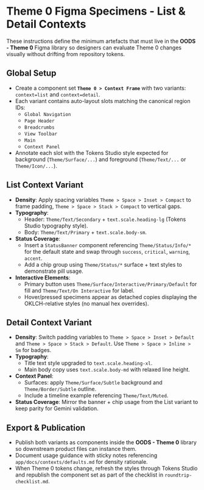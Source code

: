 # Theme 0 Figma Specimens - List & Detail Contexts

These instructions define the minimum artefacts that must live in the **OODS - Theme 0** Figma library so designers can evaluate Theme 0 changes visually without drifting from repository tokens.

## Global Setup
- Create a component set **`Theme 0 > Context Frame`** with two variants: `context=list` and `context=detail`.
- Each variant contains auto-layout slots matching the canonical region IDs:
  - `Global Navigation`
  - `Page Header`
  - `Breadcrumbs`
  - `View Toolbar`
  - `Main`
  - `Context Panel`
- Annotate each slot with the Tokens Studio style expected for background (`Theme/Surface/...`) and foreground (`Theme/Text/...` or `Theme/Icon/...`).

## List Context Variant
- **Density**: Apply spacing variables `Theme > Space > Inset > Compact` to frame padding, `Theme > Space > Stack > Compact` to vertical gaps.
- **Typography**:
  - Header: `Theme/Text/Secondary` + `text.scale.heading-lg` (Tokens Studio typography style).
  - Body: `Theme/Text/Primary` + `text.scale.body-sm`.
- **Status Coverage**:
  - Insert a `StatusBanner` component referencing `Theme/Status/Info/*` for the default state and swap through `success`, `critical`, `warning`, `accent`.
  - Add a chip group using `Theme/Status/*` surface + text styles to demonstrate pill usage.
- **Interactive Elements**:
  - Primary button uses `Theme/Surface/Interactive/Primary/Default` for fill and `Theme/Text/On Interactive` for label.
  - Hover/pressed specimens appear as detached copies displaying the OKLCH-relative styles (no manual hex overrides).

## Detail Context Variant
- **Density**: Switch padding variables to `Theme > Space > Inset > Default` and `Theme > Space > Stack > Default`. Use `Theme > Space > Inline > Sm` for badges.
- **Typography**:
  - Title text style upgraded to `text.scale.heading-xl`.
  - Main body copy uses `text.scale.body-md` with relaxed line height.
- **Context Panel**:
  - Surfaces: apply `Theme/Surface/Subtle` background and `Theme/Border/Subtle` outline.
  - Include a timeline example referencing `Theme/Text/Muted`.
- **Status Coverage**: Mirror the banner + chip usage from the List variant to keep parity for Gemini validation.

## Export & Publication
- Publish both variants as components inside the **OODS - Theme 0** library so downstream product files can instance them.
- Document usage guidance with sticky notes referencing `app/docs/contexts/defaults.md` for density rationale.
- When Theme 0 tokens change, refresh the styles through Tokens Studio and republish the component set as part of the checklist in `roundtrip-checklist.md`.
